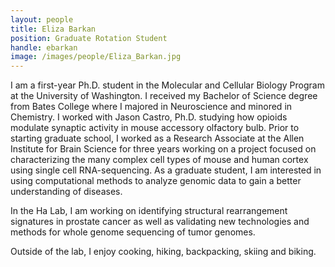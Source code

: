 ```yaml
---
layout: people
title: Eliza Barkan
position: Graduate Rotation Student
handle: ebarkan
image: /images/people/Eliza_Barkan.jpg
---
```


I am a first-year Ph.D. student in the Molecular and Cellular Biology Program at the University of Washington. I received my Bachelor of Science degree from Bates College where I majored in Neuroscience and minored in Chemistry. I worked with Jason Castro, Ph.D. studying how opioids modulate synaptic activity in mouse accessory olfactory bulb. Prior to starting graduate school, I worked as a Research Associate at the Allen Institute for Brain Science for three years working on a project focused on characterizing the many complex cell types of mouse and human cortex using single cell RNA-sequencing. As a graduate student, I am interested in using computational methods to analyze genomic data to gain a better understanding of diseases.

In the Ha Lab, I am working on identifying structural rearrangement signatures in prostate cancer as well as validating new technologies and methods for whole genome sequencing of tumor genomes.

Outside of the lab, I enjoy cooking, hiking, backpacking, skiing and biking.
